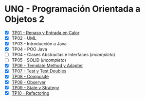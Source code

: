 # UNQ - Programación Orientada a Objetos 2

- [x] [TP01 - Repaso y Entrada en Calor](docs/tp01_repaso_y_entrada_en_calor/README.md)
- [x] TP02 - UML
- [x] TP03 - Introducción a Java
- [x] TP04 - POO Java
- [ ] TP04 - Clases Abstractas e Interfaces (_incompleto_)
- [ ] TP05 - SOLID (_incompleto_)
- [x] [TP06 - Template Method y Adapter](docs/tp06_template_method_y_adapter/README.md)
- [x] [TP07 - Test y Test Doubles](docs/tp07_test_y_test_doubles/README.md)
- [x] [TP08 - Composite](docs/tp08_composite/README.md)
- [x] [TP08 - Observer](docs/tp08_observer/README.md)
- [x] [TP09 - State y Strategy](docs/tp09_state_y_strategy/README.md)
- [x] [TP10 - Refactoring](docs/tp10_refactoring/README.md)
